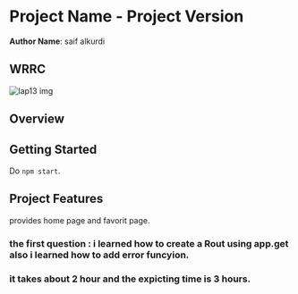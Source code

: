 # Project Name - Project Version

**Author Name**: saif alkurdi

## WRRC
![lap13 img](https://user-images.githubusercontent.com/129378351/236335515-135bd31c-fe09-46ac-895e-c01333c60a90.jpg)


## Overview

## Getting Started
Do `npm start`.

## Project Features
provides home page and favorit page.

### the first question : i learned how to create a Rout using app.get also i learned how to add error funcyion.

### it takes about 2 hour and the expicting time is 3 hours.
